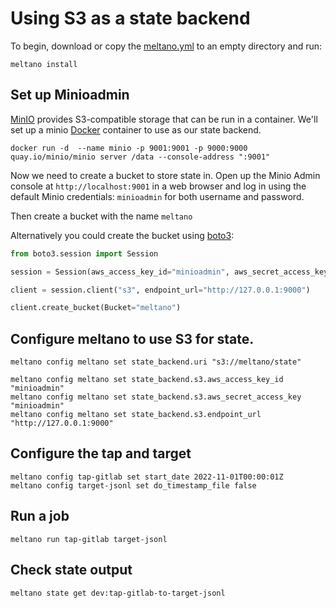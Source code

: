 # Using S3 as a state backend

To begin, download or copy the [meltano.yml](/docs/example-library/meltano-s3/meltano.yml) to an empty directory and run:

```shell
meltano install
```
## Set up Minioadmin

[MinIO](https://min.io) provides S3-compatible storage that can be run in a container.
We'll set up a minio [Docker](https://www.docker.com) container to use as our state backend.

```shell
docker run -d  --name minio -p 9001:9001 -p 9000:9000 quay.io/minio/minio server /data --console-address ":9001"
```

Now we need to create a bucket to store state in.
Open up the Minio Admin console at `http://localhost:9001` in a web browser and log in using the default Minio credentials: `minioadmin` for both username and password.

Then create a bucket with the name `meltano`

Alternatively you could create the bucket using [boto3](https://boto3.amazonaws.com/v1/documentation/api/latest/index.html):

```python
from boto3.session import Session

session = Session(aws_access_key_id="minioadmin", aws_secret_access_key="minioadmin")

client = session.client("s3", endpoint_url="http://127.0.0.1:9000")

client.create_bucket(Bucket="meltano")
```


## Configure meltano to use S3 for state.

```shell
meltano config meltano set state_backend.uri "s3://meltano/state"

meltano config meltano set state_backend.s3.aws_access_key_id "minioadmin"
meltano config meltano set state_backend.s3.aws_secret_access_key "minioadmin"
meltano config meltano set state_backend.s3.endpoint_url "http://127.0.0.1:9000"
```

## Configure the tap and target

```shell
meltano config tap-gitlab set start_date 2022-11-01T00:00:01Z
meltano config target-jsonl set do_timestamp_file false
```

## Run a job

```shell
meltano run tap-gitlab target-jsonl
```

## Check state output

```shell
meltano state get dev:tap-gitlab-to-target-jsonl
```
